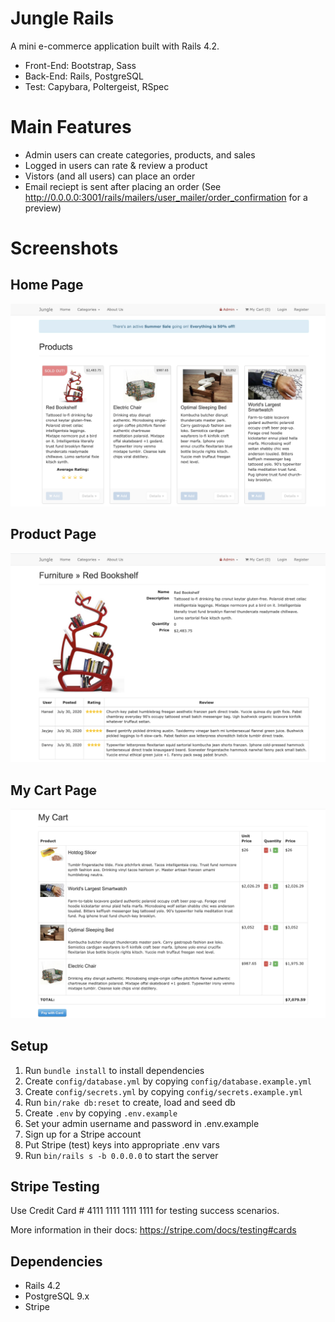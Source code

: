 # Jungle Rails

A mini e-commerce application built with Rails 4.2.

- Front-End: Bootstrap, Sass
- Back-End: Rails, PostgreSQL
- Test: Capybara, Poltergeist, RSpec

# Main Features

- Admin users can create categories, products, and sales
- Logged in users can rate & review a product
- Vistors (and all users) can place an order
- Email reciept is sent after placing an order (See http://0.0.0.0:3001/rails/mailers/user_mailer/order_confirmation for a preview)

# Screenshots

## Home Page

![Screenshot of Home Page](docs/home-page.png)

## Product Page

![Screenshot of Product Page](docs/product-details.png)

## My Cart Page

![Screenshot of Cart](docs/my-cart-page.png)

## Setup

1. Run `bundle install` to install dependencies
2. Create `config/database.yml` by copying `config/database.example.yml`
3. Create `config/secrets.yml` by copying `config/secrets.example.yml`
4. Run `bin/rake db:reset` to create, load and seed db
5. Create `.env` by copying `.env.example`
6. Set your admin username and password in .env.example
6. Sign up for a Stripe account
7. Put Stripe (test) keys into appropriate .env vars
8. Run `bin/rails s -b 0.0.0.0` to start the server

## Stripe Testing

Use Credit Card # 4111 1111 1111 1111 for testing success scenarios.

More information in their docs: <https://stripe.com/docs/testing#cards>

## Dependencies

* Rails 4.2
* PostgreSQL 9.x
* Stripe
